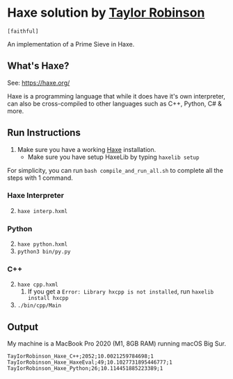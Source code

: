 # Haxe solution by [Taylor Robinson](https://github.com/tayiorrobinson)

`[faithful]`

An implementation of a Prime Sieve in Haxe.

## What's Haxe?

See: https://haxe.org/

Haxe is a programming language that while it does have it's own interpreter, can also be cross-compiled to other languages such as C++, Python, C# & more.

## Run Instructions


1. Make sure you have a working [Haxe](https://haxe.org/) installation.
   - Make sure you have setup HaxeLib by typing `haxelib setup`
   
For simplicity, you can run `bash compile_and_run_all.sh` to complete all the steps with 1 command. 

### Haxe Interpreter

2. `haxe interp.hxml`

### Python

2. `haxe python.hxml`
3. `python3 bin/py.py`

### C++

2. `haxe cpp.hxml`
   1. If you get a `Error: Library hxcpp is not installed`, run `haxelib install hxcpp`
3. `./bin/cpp/Main`

## Output

My machine is a MacBook Pro 2020 (M1, 8GB RAM) running macOS Big Sur.

```
TayIorRobinson_Haxe_C++;2052;10.0021259784698;1
TayIorRobinson_Haxe_HaxeEval;49;10.1027731895446777;1
TayIorRobinson_Haxe_Python;26;10.114451885223389;1
```